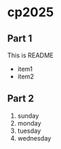 # cp2025
## Part 1
This is README
 - item1
 - item2

 ## Part 2
 1. sunday
 1. monday
 1. tuesday
 1. wednesday
